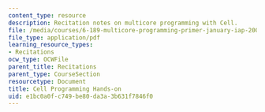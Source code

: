 ```yaml
---
content_type: resource
description: Recitation notes on multicore programming with Cell.
file: /media/courses/6-189-multicore-programming-primer-january-iap-2007/e1bc0a0fc749be80da3a3b631f7846f0_6189recitatn2.pdf
file_type: application/pdf
learning_resource_types:
- Recitations
ocw_type: OCWFile
parent_title: Recitations
parent_type: CourseSection
resourcetype: Document
title: Cell Programming Hands-on
uid: e1bc0a0f-c749-be80-da3a-3b631f7846f0
---
```

